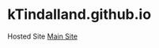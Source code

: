 # kTindalland.github.io
Hosted Site
<a href="https://ktindalland.github.io/index.html">Main Site</a>

